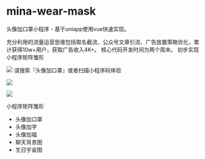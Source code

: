 
# mina-wear-mask
头像加口罩小程序 - 基于uniapp使用vue快速实现。

充分利用的流量运营思维包括取名截流、公众号文章引流、广告放置策略优化，累计获得10w+用户，获取广告收入4K+。
核心代码开发时间为两个周末。
初步实现小程序矩阵雏形

![](https://github.com/infinityu/mina-wear-mask/blob/master/readme-images/3.jpg)
请搜索『头像加口罩』或者扫描小程序码体验

![](https://github.com/infinityu/mina-wear-mask/blob/master/readme-images/1.png)

![](https://github.com/infinityu/mina-wear-mask/blob/master/readme-images/2.png)

小程序矩阵雏形
- 头像加口罩
- 头像加字
- 头像加福
- 聊天背景图
- 生日宇宙图